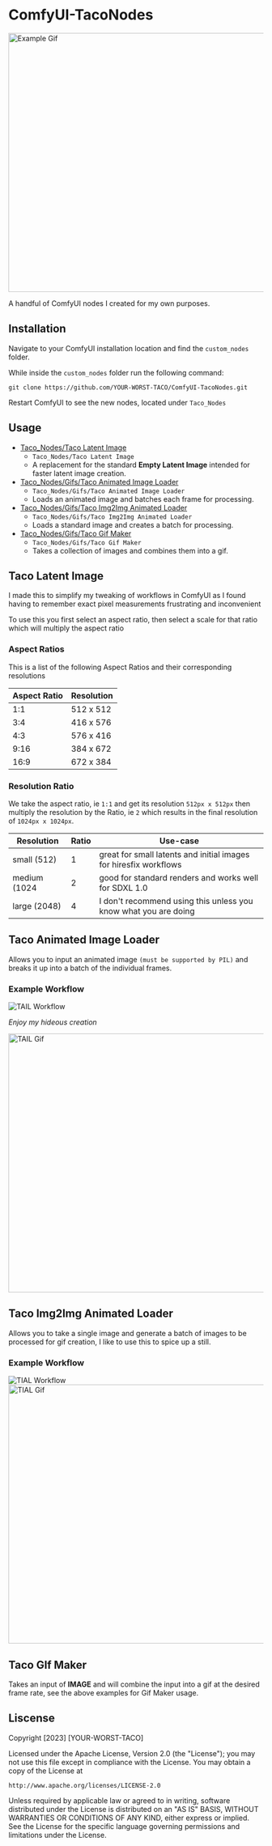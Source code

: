 # ComfyUI-TacoNodes

<img alt="Example Gif" src="https://raw.githubusercontent.com/YOUR-WORST-TACO/ComfyUI-TacoNodes/assets/TIAL.gif" width="512" />

A handful of ComfyUI nodes I created for my own purposes.

## Installation
Navigate to your ComfyUI installation location and find the `custom_nodes` folder.

While inside the `custom_nodes` folder run the following command:
```
git clone https://github.com/YOUR-WORST-TACO/ComfyUI-TacoNodes.git
```

Restart ComfyUI to see the new nodes, located under `Taco_Nodes`

## Usage

- [Taco_Nodes/Taco Latent Image](#taco-latent-image)
  - `Taco_Nodes/Taco Latent Image`
  - A replacement for the standard **Empty Latent Image** intended for faster latent image creation.
- [Taco_Nodes/Gifs/Taco Animated Image Loader](#taco-animated-image-loader)
  - `Taco_Nodes/Gifs/Taco Animated Image Loader`
  - Loads an animated image and batches each frame for processing.
- [Taco_Nodes/Gifs/Taco Img2Img Animated Loader](#taco-img2img-animated-loader)
  - `Taco_Nodes/Gifs/Taco Img2Img Animated Loader`
  - Loads a standard image and creates a batch for processing.
- [Taco_Nodes/Gifs/Taco Gif Maker](#taco-gif-maker)
  - `Taco_Nodes/Gifs/Taco Gif Maker`
  - Takes a collection of images and combines them into a gif.

## Taco Latent Image

I made this to simplify my tweaking of workflows in ComfyUI as I found having to remember exact pixel measurements 
frustrating and inconvenient

To use this you first select an aspect ratio, then select a scale for that ratio which will multiply the aspect ratio

### Aspect Ratios
This is a list of the following Aspect Ratios and their corresponding resolutions

| Aspect Ratio | Resolution |
|--------------|------------|
| 1:1          | 512 x 512  |
| 3:4          | 416 x 576  |
| 4:3          | 576 x 416  |
| 9:16         | 384 x 672  |
| 16:9         | 672 x 384  |

### Resolution Ratio
We take the aspect ratio, ie `1:1` and get its resolution `512px x 512px` then multiply the resolution by the Ratio, 
ie `2` which results in the final resolution of `1024px x 1024px`.

| Resolution   | Ratio | Use-case                                                          |
|--------------|-------|-------------------------------------------------------------------|
| small (512)  | 1     | great for small latents and initial images for hiresfix workflows |
| medium (1024 | 2     | good for standard renders and works well for SDXL 1.0             |
| large (2048) | 4     | I don't recommend using this unless you know what you are doing   |

## Taco Animated Image Loader

Allows you to input an animated image `(must be supported by PIL)` and breaks it up into a batch of the individual 
frames.

### Example Workflow

<img alt="TAIL Workflow" src="https://raw.githubusercontent.com/YOUR-WORST-TACO/ComfyUI-TacoNodes/assets/TAIL_workflow.png" />

*Enjoy my hideous creation*

<img alt="TAIL Gif" src="https://raw.githubusercontent.com/YOUR-WORST-TACO/ComfyUI-TacoNodes/assets/TAIL.gif" width="512" />

## Taco Img2Img Animated Loader

Allows you to take a single image and generate a batch of images to be processed for gif creation, I like to use this 
to spice up a still.

### Example Workflow

<img alt="TIAL Workflow" src="https://raw.githubusercontent.com/YOUR-WORST-TACO/ComfyUI-TacoNodes/assets/TIAL_workflow.png" />

<img alt="TIAL Gif" src="https://raw.githubusercontent.com/YOUR-WORST-TACO/ComfyUI-TacoNodes/assets/TIAL.gif" width="512" />

## Taco GIf Maker

Takes an input of **IMAGE** and will combine the input into a gif at the desired frame rate, see the above examples for 
Gif Maker usage.

## Liscense
Copyright [2023] [YOUR-WORST-TACO]

Licensed under the Apache License, Version 2.0 (the "License");
you may not use this file except in compliance with the License.
You may obtain a copy of the License at

    http://www.apache.org/licenses/LICENSE-2.0

Unless required by applicable law or agreed to in writing, software
distributed under the License is distributed on an "AS IS" BASIS,
WITHOUT WARRANTIES OR CONDITIONS OF ANY KIND, either express or implied.
See the License for the specific language governing permissions and
limitations under the License.
